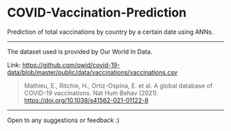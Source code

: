 # COVID-Vaccination-Prediction
Prediction of total vaccinations by country by a certain date using ANNs.

---

The dataset used is provided by Our World In Data.

Link: https://github.com/owid/covid-19-data/blob/master/public/data/vaccinations/vaccinations.csv

> Mathieu, E., Ritchie, H., Ortiz-Ospina, E. et al. A global database of COVID-19 vaccinations. Nat Hum Behav (2021). https://doi.org/10.1038/s41562-021-01122-8

---

Open to any suggestions or feedback :)